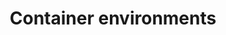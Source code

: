 ---
title: "Container environments"
description: "Learn how to build and run NGINX Agent docker images."
menu: docs
weight: 900
---
